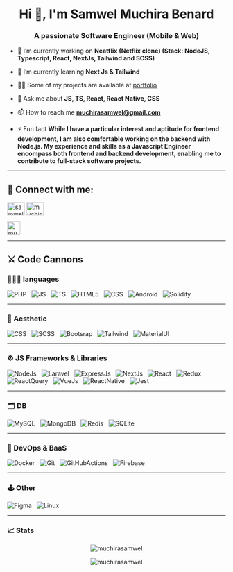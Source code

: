 <h1 align="center">Hi 👋, I'm Samwel Muchira Benard</h1>
<h3 align="center">A passionate Software Engineer (Mobile & Web)</h3>

- 🔭 I’m currently working on **Neatflix (Netflix clone) (Stack: NodeJS, Typescript, React, NextJs, Tailwind and SCSS)**

- 🌱 I’m currently learning **Next Js & Tailwind**

- 👨‍💻 Some of my projects are available at [portfolio](https://finelogiq.vercel.app/)

- 💬 Ask me about **JS, TS, React, React Native, CSS**

- 📫 How to reach me **muchirasamwel@gmail.com**

- ⚡ Fun fact **While I have a particular interest and aptitude for frontend development, I am also comfortable working on the backend with Node.js. My experience and skills as a Javascript Engineer encompass both frontend and backend development, enabling me to contribute to full-stack software projects.**

----------------------------------------------------------------------------------------

## 🔗 Connect with me:
<p align="left">
<a href="https://linkedin.com/in/samwel-muchira-574679195" target="blank"><img align="center" src="https://raw.githubusercontent.com/rahuldkjain/github-profile-readme-generator/master/src/images/icons/Social/linked-in-alt.svg" alt="samwel-muchira-574679195" height="30" width="40" /></a>
<a href="https://www.leetcode.com/muchirasamwel" target="blank"><img align="center" src="https://raw.githubusercontent.com/rahuldkjain/github-profile-readme-generator/master/src/images/icons/Social/leet-code.svg" alt="muchirasamwel" height="30" width="40" /></a>

<a href="https://www.upwork.com/freelancers/samkan" target="blank"><img align="center" src="https://upload.wikimedia.org/wikipedia/commons/d/d2/Upwork-logo.svg" alt="muchirasamwel-upwork" height="30" /></a>

</p>

----------------------------------------------------------------------------------------

## ⚔️ Code Cannons

### 👨🏽‍💻 languages

  ![PHP](https://img.shields.io/badge/-PHP-333333?style=flat&logo=PHP)
  &nbsp; ![JS](https://img.shields.io/badge/-Javascript-333333?style=flat&logo=Javascript)
  &nbsp; ![TS](https://img.shields.io/badge/-Typescript-333333?style=flat&logo=Typescript)
  &nbsp; ![HTML5](https://img.shields.io/badge/-HTML5-333333?style=flat&logo=HTML5)
  &nbsp; ![CSS](https://img.shields.io/badge/-CSS-333333?style=flat&logo=CSS3)
  &nbsp; ![Android](https://img.shields.io/badge/-Android-333333?style=flat&logo=android)
  &nbsp; ![Solidity](https://img.shields.io/badge/-Solidity-333333?style=flat&logo=solidity)

----------------------------------------------------------------------------------------

### 🎨 Aesthetic
![CSS](https://img.shields.io/badge/-CSS-333333?style=flat&logo=CSS3)
&nbsp; ![SCSS](https://img.shields.io/badge/-SCSS-333333?style=flat&logo=sass)
&nbsp; ![Bootsrap](https://img.shields.io/badge/-Bootstrap-333333?style=flat&logo=bootstrap)
&nbsp; ![Tailwind](https://img.shields.io/badge/-Tailwind-333333?style=flat&logo=tailwind-css)
&nbsp; ![MaterialUI](https://img.shields.io/badge/-MaterialUI-333333?style=flat&logo=MUI)


----------------------------------------------------------------------------------------

### ⚙️ JS Frameworks & Libraries
![NodeJs](https://img.shields.io/badge/-NodeJs-333333?style=flat&logo=node.js)
&nbsp; ![Laravel](https://img.shields.io/badge/-Laravel-333333?style=flat&logo=laravel)
&nbsp; ![ExpressJs](https://img.shields.io/badge/-ExpressJs-333333?style=flat&logo=express)
&nbsp; ![NextJs](https://img.shields.io/badge/-NextJs-333333?style=flat&logo=next.js)
&nbsp; ![React](https://img.shields.io/badge/-React-333333?style=flat&logo=react)
&nbsp; ![Redux](https://img.shields.io/badge/-Redux-333333?style=flat&logo=redux)
&nbsp; ![ReactQuery](https://img.shields.io/badge/-ReactQuery-333333?style=flat&logo=react-query)
&nbsp; ![VueJs](https://img.shields.io/badge/-VueJs-333333?style=flat&logo=vue.js)
&nbsp; ![ReactNative](https://img.shields.io/badge/-ReactNative-333333?style=flat&logo=react)
&nbsp; ![Jest](https://img.shields.io/badge/-Jest-333333?style=flat&logo=jest)

----------------------------------------------------------------------------------------
### 🗂️ DB
![MySQL](https://img.shields.io/badge/-MySQL-333333?style=flat&logo=mysql)
&nbsp; ![MongoDB](https://img.shields.io/badge/-MongoDB-333333?style=flat&logo=MongoDB)
&nbsp; ![Redis](https://img.shields.io/badge/-Redis-333333?style=flat&logo=redis)
&nbsp; ![SQLite](https://img.shields.io/badge/-SQLite-333333?style=flat&logo=SQLite)

----------------------------------------------------------------------------------------

### 🚀 DevOps & BaaS
![Docker](https://img.shields.io/badge/-Docker-333333?style=flat&logo=docker)
&nbsp; ![Git](https://img.shields.io/badge/-Git-333333?style=flat&logo=git)
&nbsp; ![GitHubActions](https://img.shields.io/badge/-GitHubActions-333333?style=flat&logo=github-actions)
&nbsp; ![Firebase](https://img.shields.io/badge/-firebase-333333?style=flat&logo=firebase)

----------------------------------------------------------------------------------------

### 🕹️ Other
![Figma](https://img.shields.io/badge/-figma-333333?style=flat&logo=figma)
&nbsp; ![Linux](https://img.shields.io/badge/-Linux-333333?style=flat&logo=linux)

----------------------------------------------------------------------------------------
### 📈 Stats

<p align='center'><img align="center" src="https://github-readme-stats.vercel.app/api/top-langs?username=muchirasamwel&count_private=true&show_icons=true&theme=transparent&include_all_commits=false&layout=compact" alt="muchirasamwel" /></p>

<!-- <p align='center'><img align="center" src="https://github-readme-stats.vercel.app/api?username=muchirasamwel&count_private=true&show_icons=true&theme=transparent&include_all_commits=false,&hide=issues,contribs" alt="muchirasamwel" /></p> -->

<p align='center'><img align="center" src="https://streak-stats.demolab.com/?user=muchirasamwel&theme=transparent&mode=weekly" alt="muchirasamwel" /></p>

